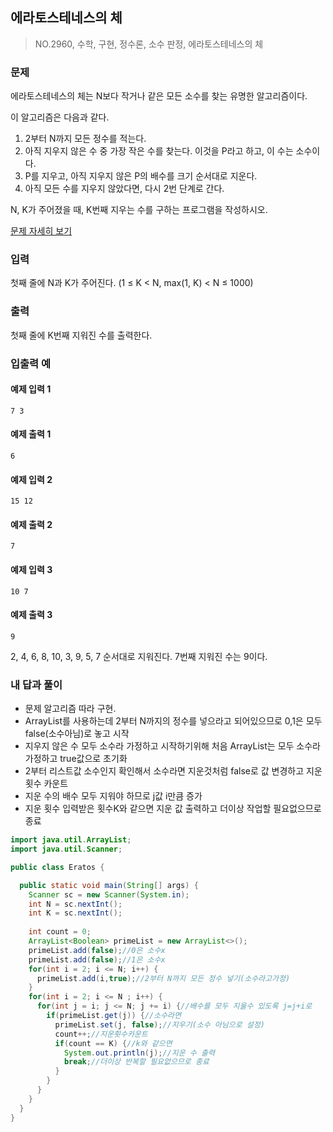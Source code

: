 ## 에라토스테네스의 체

> NO.2960, 수학, 구현, 정수론, 소수 판정, 에라토스테네스의 체



### 문제 

에라토스테네스의 체는 N보다 작거나 같은 모든 소수를 찾는 유명한 알고리즘이다.

이 알고리즘은 다음과 같다.

1. 2부터 N까지 모든 정수를 적는다.
2. 아직 지우지 않은 수 중 가장 작은 수를 찾는다. 이것을 P라고 하고, 이 수는 소수이다.
3. P를 지우고, 아직 지우지 않은 P의 배수를 크기 순서대로 지운다.
4. 아직 모든 수를 지우지 않았다면, 다시 2번 단계로 간다.

N, K가 주어졌을 때, K번째 지우는 수를 구하는 프로그램을 작성하시오.

[문제 자세히 보기](https://www.acmicpc.net/problem/2960)

### 입력

첫째 줄에 N과 K가 주어진다. (1 ≤ K < N, max(1, K) < N ≤ 1000)

### 출력

첫째 줄에 K번째 지워진 수를 출력한다.

### 입출력 예 

#### 예제 입력 1 

```
7 3
```

#### 예제 출력 1 

```
6
```

#### 예제 입력 2 

```
15 12
```

#### 예제 출력 2 

```
7
```

#### 예제 입력 3 

```
10 7
```

#### 예제 출력 3 

```
9
```

2, 4, 6, 8, 10, 3, 9, 5, 7 순서대로 지워진다. 7번째 지워진 수는 9이다.

### 내 답과 풀이

- 문제 알고리즘 따라 구현.
- ArrayList를 사용하는데 2부터 N까지의 정수를 넣으라고 되어있으므로 0,1은 모두 false(소수아님)로 놓고 시작
- 지우지 않은 수 모두 소수라 가정하고 시작하기위해 처음 ArrayList는 모두 소수라 가정하고 true값으로 초기화
- 2부터 리스트값 소수인지 확인해서 소수라면 지운것처럼 false로 값 변경하고 지운횟수 카운트
- 지운 수의 배수 모두 지워야 하므로 j값 i만큼 증가
- 지운 횟수 입력받은 횟수K와 같으면 지운 값 출력하고 더이상 작업할 필요없으므로 종료

```java
import java.util.ArrayList;
import java.util.Scanner;

public class Eratos {

  public static void main(String[] args) {
    Scanner sc = new Scanner(System.in);
    int N = sc.nextInt();
    int K = sc.nextInt();
    
    int count = 0;
    ArrayList<Boolean> primeList = new ArrayList<>();
    primeList.add(false);//0은 소수x
    primeList.add(false);//1은 소수x
    for(int i = 2; i <= N; i++) {
      primeList.add(i,true);//2부터 N까지 모든 정수 넣기(소수라고가정) 
    }
    for(int i = 2; i <= N ; i++) {
      for(int j = i; j <= N; j += i) {//배수를 모두 지울수 있도록 j=j+i로
        if(primeList.get(j)) {//소수라면
          primeList.set(j, false);//지우기(소수 아님으로 설정)
          count++;//지운횟수카운트
          if(count == K) {//k와 같으면
            System.out.println(j);//지운 수 출력
            break;//더이상 반복할 필요없으므로 종료
          }
        }
      }
    }
  }
}
```


